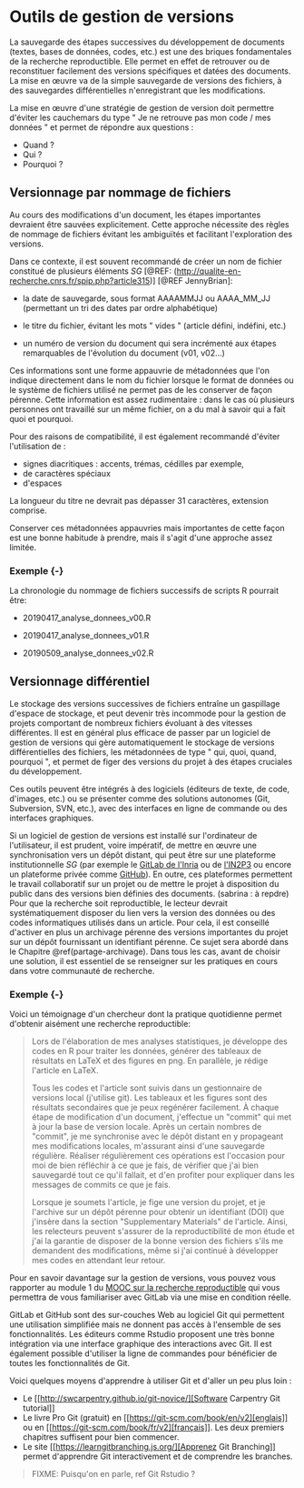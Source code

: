 # Outils de gestion de versions

La sauvegarde des étapes successives du développement de documents
(textes, bases de données, codes, etc.) est une des briques fondamentales
de la recherche reproductible. Elle permet en effet de retrouver
ou de reconstituer facilement des versions spécifiques et datées des documents.
La mise en œuvre va de la simple sauvegarde de versions des fichiers,
à des sauvegardes différentielles n'enregistrant que les modifications.

La mise en œuvre d'une stratégie de gestion de version doit permettre
d'éviter les cauchemars du type " Je ne retrouve pas mon code / mes
données " et permet de répondre aux questions :

 - Quand ?
 - Qui ?
 - Pourquoi ?

## Versionnage par nommage de fichiers

Au cours des modifications d'un document, les étapes importantes
devraient être sauvées explicitement. Cette approche nécessite des
règles de nommage de fichiers évitant les ambiguïtés et facilitant
l'exploration des versions. 

Dans ce contexte, il est souvent recommandé de créer un nom de fichier constitué de plusieurs
éléments *SG* [@REF: (http://qualite-en-recherche.cnrs.fr/spip.php?article315)] [@REF JennyBrian]:

* la date de sauvegarde, sous format AAAAMMJJ ou AAAA_MM_JJ
(permettant un tri des dates par ordre alphabétique)

* le titre du fichier, évitant les mots " vides " (article défini, indéfini, etc.)

* un numéro de version du document qui sera incrémenté aux étapes
remarquables de l'évolution du document (v01, v02...)

Ces informations sont une forme appauvrie de métadonnées que l'on
indique directement dans le nom du fichier lorsque le format de
données ou le système de fichiers utilisé ne permet pas de les
conserver de façon pérenne. Cette information est assez rudimentaire : dans le cas où plusieurs personnes ont travaillé sur un même
fichier, on a du mal à savoir qui a fait quoi et pourquoi.

Pour des raisons de compatibilité, il est également recommandé d'éviter l'utilisation de :
- signes diacritiques : accents, trémas, cédilles par exemple, 
- de caractères spéciaux
- d'espaces

La longueur du titre ne devrait pas dépasser 31 caractères, extension comprise. 

Conserver ces métadonnées appauvries mais importantes de cette façon est une bonne habitude à prendre, mais il s'agit d'une approche
assez limitée.

### Exemple {-}

La chronologie du nommage de fichiers successifs de scripts R pourrait être:

* 20190417_analyse_donnees_v00.R

* 20190417_analyse_donnees_v01.R

* 20190509_analyse_donnees_v02.R



## Versionnage différentiel

Le stockage des versions successives de fichiers entraîne un gaspillage
d'espace de stockage, et peut devenir très incommode pour la gestion de
projets comportant de nombreux fichiers évoluant à des vitesses différentes.
Il est en général plus efficace de passer par un logiciel de gestion de versions 
qui gère automatiquement le stockage de versions différentielles des
fichiers, les métadonnées de type " qui, quoi, quand, pourquoi ",
et permet de figer des versions du projet à des étapes cruciales du développement.

Ces outils peuvent être intégrés à des logiciels (éditeurs de texte, de code, d'images, etc.)
ou se présenter comme des solutions autonomes (Git, Subversion, SVN, etc.), avec
des interfaces en ligne de commande ou des interfaces graphiques.

Si un logiciel de gestion de versions est installé sur l'ordinateur de l'utilisateur,
il est prudent, voire impératif, de mettre en œuvre une synchronisation vers
un dépôt distant, qui peut être sur une plateforme institutionnelle
*SG* (par exemple le [GitLab de
l'Inria](https://gitlab.inria.fr/learninglab/mooc-rr/mooc-rr-ressources/gitlab)
ou de [l'IN2P3](https://gitlab.in2p3.fr/CTA-LAPP/HiPeCTA) ou encore un
plateforme privée comme [GitHub](https://github.com/)). En outre, ces
plateformes permettent le travail collaboratif sur un projet ou de mettre le projet à disposition 
du public dans des versions bien définies des documents. 
(sabrina : à repdre)
Pour que la recherche soit reproductible, le lecteur devrait systématiquement disposer du lien vers la version des données ou des codes informatiques utilisés dans un article. Pour cela, il est conseillé d'activer en plus un archivage pérenne des 
versions importantes du projet sur un dépôt fournissant un identifiant pérenne. Ce sujet sera abordé dans le Chapitre \@ref(partage-archivage). Dans tous les cas, avant de choisir une
solution, il est essentiel de se renseigner sur les pratiques en cours dans votre
communauté de recherche.

### Exemple {-}

Voici un témoignage d'un chercheur dont la pratique quotidienne permet
d'obtenir aisément une recherche reproductible:

> Lors de l'élaboration de mes analyses statistiques, je développe des
> codes en R pour traiter les données, générer des tableaux de
> résultats en LaTeX et des figures en png. En parallèle, je rédige
> l'article en LaTeX.
> 
> Tous les codes et l'article sont suivis dans un gestionnaire de
> versions local (j'utilise git). Les tableaux et les figures sont des
> résultats secondaires que je peux regénérer facilement. À chaque
> étape de modification d'un document, j'effectue un "commit" qui met
> à jour la base de version locale. Après un certain nombres de
> "commit", je me synchronise avec le dépôt distant en y propageant
> mes modifications locales, m'assurant ainsi d'une sauvegarde
> régulière. Réaliser régulièrement ces opérations est l'occasion pour
> moi de bien réfléchir à ce que je fais, de vérifier que j'ai bien
> sauvegardé tout ce qu'il fallait, et d'en profiter pour expliquer
> dans les messages de commits ce que je fais.
> 
> Lorsque je soumets l'article, je fige une version du projet, et je
> l'archive sur un dépôt pérenne pour obtenir un identifiant (DOI) que
> j'insère dans la section "Supplementary Materials" de l'article.
> Ainsi, les relecteurs peuvent s'assurer de la reproductibilité de mon
> étude et j'ai la garantie de disposer de la bonne version des
> fichiers s'ils me demandent des modifications, même si j'ai continué
> à développer mes codes en attendant leur retour.

Pour en savoir davantage sur la gestion de versions, vous pouvez vous
rapporter au module 1 du [MOOC sur la recherche
reproductible](https://learninglab.inria.fr/mooc-recherche-reproductible-principes-methodologiques-pour-une-science-transparente/)
qui vous permettra de vous familiariser avec GitLab via une mise en
condition réelle. 

GitLab et GitHub sont des sur-couches Web au logiciel Git qui
permettent une utilisation simplifiée mais ne donnent pas accès à
l'ensemble de ses fonctionnalités. Les éditeurs comme Rstudio
proposent une très bonne intégration via une interface graphique des
interactions avec Git. Il est également possible d'utiliser la ligne de
commandes pour bénéficier de toutes les fonctionnalités de Git.

Voici quelques moyens d'apprendre à utiliser Git et d'aller un peu
plus loin :
- Le [[http://swcarpentry.github.io/git-novice/][Software Carpentry Git tutorial]]
- Le livre Pro Git (gratuit) en [[https://git-scm.com/book/en/v2][englais]] ou en [[https://git-scm.com/book/fr/v2][français]]. Les deux
  premiers chapitres suffisent pour bien commencer. 
- Le site [[https://learngitbranching.js.org/][Apprenez Git Branching]] permet d'apprendre Git
  interactivement et de comprendre les branches. 

> FIXME: Puisqu'on en parle, ref Git Rstudio ?
